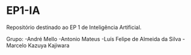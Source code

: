 # EP1-IA
Repositório destinado ao EP 1 de Inteligência Artificial.

Grupo:
-André Mello
-Antonio Mateus
-Luís Felipe de Almeida da Silva
-Marcelo Kazuya Kajiwara

